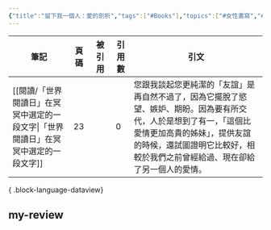 ```yaml
---
{"title":"留下我一個人：愛的剖析","tags":["#Books"],"topics":["#女性書寫","#親密關係"],"create-date":"2025-05-09 22:35","dg-publish":true,"permalink":"/Books/留下我一個人：愛的剖析/","dgPassFrontmatter":true,"created":"2025-05-11T00:50:55.000+08:00","updated":"2025-05-11T01:03:46.000+08:00"}
---
```




| 筆記                                               | 頁碼 | 被引用       | 引用數 | 引文                                                                                                               |
| ------------------------------------------------ | -- | --------- | --- | ---------------------------------------------------------------------------------------------------------------- |
| [[閱讀/「世界閱讀日」在冥冥中選定的一段文字\|「世界閱讀日」在冥冥中選定的一段文字]] | 23 | <ul></ul> | 0   | 您跟我談起您更純潔的「友誼」是再自然不過了，因為它擺脫了慾望、嫉妒、期盼。因為要有所交代，人於是想到了有一，「這個比愛情更加高貴的姊妹」，提供友誼的時候，還試圖證明它比較好，相較於我們之前曾經給過、現在卻給了另一個人的愛情。 |

{ .block-language-dataview}



## my-review



